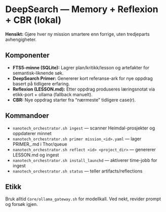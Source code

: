 # DeepSearch — Memory + Reflexion + CBR (lokal)
**Hensikt:** Gjøre hver ny mission smartere enn forrige, uten tredjeparts avhengigheter.

## Komponenter
- **FTS5-minne (SQLite):** Lagrer plan/kritikk/lesson og artefakter for semantisk-liknende søk.
- **DeepSearch Primer:** Genererer kort referanse-ark for nye oppdrag basert på tidligere erfaring.
- **Reflexion (LESSON.md):** Etter oppdrag produseres læringsnotat via etikk-port + ollama (fallback manuelt).
- **CBR:** Nye oppdrag starter fra “nærmeste” tidligere case(r).

## Kommandoer
- `nanotech_orchestrator.sh ingest` — scanner Heimdal-prosjekter og oppdaterer minnet
- `nanotech_orchestrator.sh primer mission_<id>.yaml` — lager PRIMER_<id>.md i Thor/queue
- `nanotech_orchestrator.sh reflect <id> <project_dir>` — genererer LESSON.md og ingest
- `nanotech_orchestrator.sh install_launchd` — aktiverer time-jobb for ingest
- `nanotech_orchestrator.sh status` — teller artifacts/reflections

## Etikk
Bruk alltid `Core/ollama_gateway.sh` for modellkall. Ved nekt, revider prompt og forsøk igjen.
